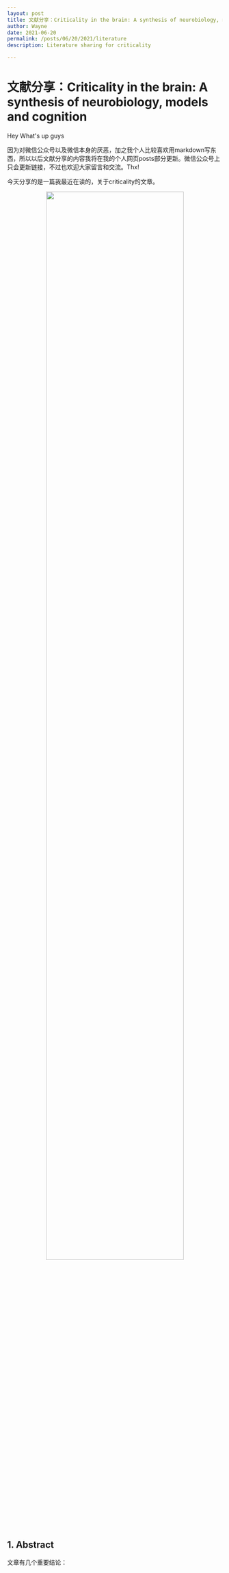 ```yaml
---
layout: post
title: 文献分享：Criticality in the brain: A synthesis of neurobiology, models and cognition
author: Wayne
date: 2021-06-20
permalink: /posts/06/20/2021/literature
description: Literature sharing for criticality

---
```


# 文献分享：Criticality in the brain: A synthesis of neurobiology, models and cognition

Hey What's up guys 

因为对微信公众号以及微信本身的厌恶，加之我个人比较喜欢用markdown写东西，所以以后文献分享的内容我将在我的个人网页posts部分更新。微信公众号上只会更新链接，不过也欢迎大家留言和交流。Thx!

今天分享的是一篇我最近在读的，关于criticality的文章。

<p align="center">
  <img src="" width="80%" height="80%" />
</p>




## 1. Abstract

文章有几个重要结论：
